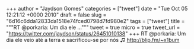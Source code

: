 
+++
author = "Jaydson Gomes"
categories = ["tweet"]
date = "Tue Oct 05 12:21:12 +0000 2010"
draft = false
slug = "6d16c6dda12833da1518e74fced0798d7fd980e2"
tags = ["tweet"]
title = """RT @porkaria: Um dia ele ..."""
tweet = true
micro = true
tweet_url = "https://twitter.com/jaydson/status/26451010138"
+++
RT @porkaria: Um dia ele veio até a terra e sacrificou-se por nós ♫ http://blip.fm/~x1bum

